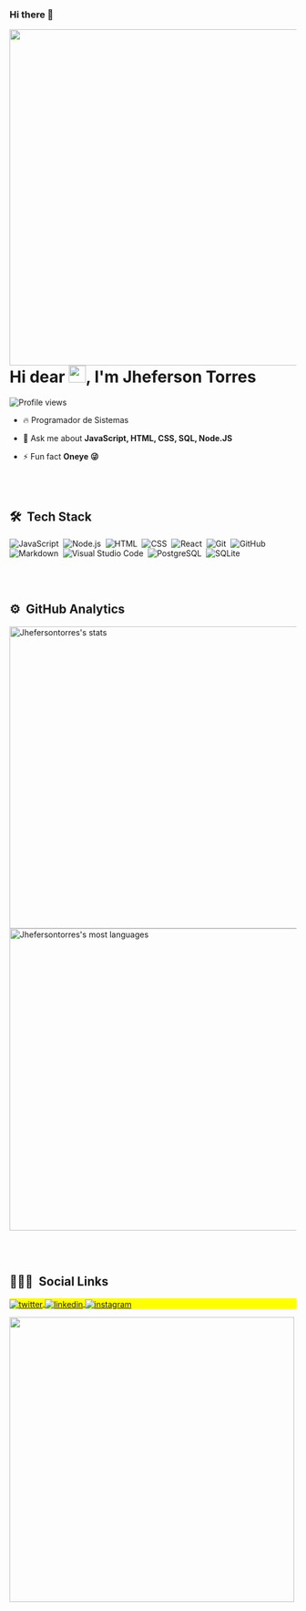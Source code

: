 ### Hi there 👋



<img align="right" height="590em" src="https://raw.githubusercontent.com/gist/Jhefersontorres/618ef18e3bbb7cdfd200f3a4fc1aabc6/raw/201d47c76006c99fe0dc55ea92e76bdca5537f08/githubcard.svg"/>
<h1 align="left">Hi dear <img src="https://raw.githubusercontent.com/kaueMarques/kaueMarques/master/hi.gif" width="30px">, I'm Jheferson Torres</h1>
<p align="left"> <img src="https://komarev.com/ghpvc/?username=Jhefersontorres&color=yellow" alt="Profile views" /> </p>

- 🔥 Programador de Sistemas

<!-- - 🔭 I’m currently working on [Rocketseat](https://github.com/Jhefersontorres) -->



- 💬 Ask me about **JavaScript, HTML, CSS, SQL, Node.JS**

- ⚡ Fun fact **Oneye 😜**

<br><br>

## 🛠 &nbsp;Tech Stack

![JavaScript](https://img.shields.io/badge/-JavaScript-05122A?style=flat&logo=javascript)&nbsp;
![Node.js](https://img.shields.io/badge/-Node.js-05122A?style=flat&logo=node.js)&nbsp;
![HTML](https://img.shields.io/badge/-HTML-05122A?style=flat&logo=HTML5)&nbsp;
![CSS](https://img.shields.io/badge/-CSS-05122A?style=flat&logo=CSS3&logoColor=1572B6)&nbsp;
![React](https://img.shields.io/badge/-React-05122A?style=flat&logo=react)&nbsp;
![Git](https://img.shields.io/badge/-Git-05122A?style=flat&logo=git)&nbsp;
![GitHub](https://img.shields.io/badge/-GitHub-05122A?style=flat&logo=github)&nbsp;
![Markdown](https://img.shields.io/badge/-Markdown-05122A?style=flat&logo=markdown)&nbsp;
![Visual Studio Code](https://img.shields.io/badge/-Visual%20Studio%20Code-05122A?style=flat&logo=visual-studio-code&logoColor=007ACC)&nbsp;
![PostgreSQL](https://img.shields.io/badge/-PostgreSQL-05122A?style=flat&logo=postgresql)&nbsp;
![SQLite](https://img.shields.io/badge/-SQLite-05122A?style=flat&logo=sqlite)&nbsp;

<br><br>

## ⚙️ &nbsp;GitHub Analytics

<p align="left">
<img width="530em" src="https://github-readme-stats.vercel.app/api?username=Jhefersontorres&show_icons=true&theme=vision-friendly-dark" alt="Jhefersontorres's stats"/>
<img width="530em" src="https://github-readme-stats.vercel.app/api/top-langs/?username=Jhefersontorres&layout=compact&theme=vision-friendly-dark" alt="Jhefersontorres's most languages"/>
</p>

<br><br>

## 👨🏽‍🦲 &nbsp;Social Links

<p align="left" style="background:yellow">
<!-- <a href="https://codepen.io/Jhefersontorres" target="_blank">
  <img align="center" src="https://img.shields.io/badge/-Jhefersontorres-05122A?style=flat&logo=codepen" alt="codepen"/>
</a>-->
<a href="https://twitter.com/jheftorres" target="_blank">
  <img align="center" src="https://img.shields.io/badge/-Jheferson Torres-05122A?style=flat&logo=twitter" alt="twitter"/>  
</a>
<a href="https://linkedin.com/in/Jhefersontorres" target="_blank">
  <img align="center" src="https://img.shields.io/badge/-Jheferson Torres-05122A?style=flat&logo=linkedin" alt="linkedin"/>
</a>
<a href="https://instagram.com/jhefersontorres" target="_blank">
 <img align="center" src="https://img.shields.io/badge/-Jheferson Torres-05122A?style=flat&logo=instagram" alt="instagram"/>
</a>
<!-- <a href="https://youtube.com/Jhefersontorres" target="_blank">
 <img align="center" src="https://img.shields.io/badge/-Jhefersontorres-05122A?style=flat&logo=youtube" alt="youtube"/>
</a>-->
</p>

<img width="500em" src="https://github-readme-twitter-gazf.vercel.app/api?id=Jhefersontorres&layout=wide&show_reply=off&show_retweet=off" />


<!--
**Jhefersontorres/Jhefersontorres** is a ✨ _special_ ✨ repository because its `README.md` (this file) appears on your GitHub profile.

Here are some ideas to get you started:

- 🔭 I’m currently working on ...
- 🌱 I’m currently learning ...
- 👯 I’m looking to collaborate on ...
- 🤔 I’m looking for help with ...
- 💬 Ask me about ...
- 📫 How to reach me: ...
- 😄 Pronouns: ...
- ⚡ Fun fact: ...
-->
